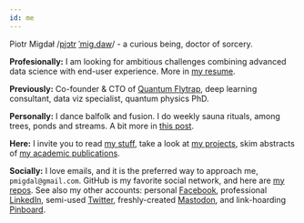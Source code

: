 ```yaml
---
id: me
---
```


Piotr Migdał
/[pjɔtr](https://en.wiktionary.org/wiki/Piotr) [ˈmig.daw](https://en.wiktionary.org/wiki/migda%C5%82)/ -
a curious being, doctor of sorcery.

**Profesionally:**
I am looking for ambitious challenges combining
advanced data science with end-user experience.
More in [my resume](/resume).

**Previously:**
Co-founder & CTO of [Quantum Flytrap](https://quantumflytrap.com/),
deep learning consultant, data viz specialist, quantum physics PhD.

**Personally:**
I dance balfolk and fusion. I do weekly sauna rituals, among trees, ponds and streams.
A bit more in [this post](/blog/2021/09/embodiment-for-nerds/).

**Here:** I invite you to read
[my stuff](/blog), take a look at
[ my projects](/projects), skim abstracts of
[my academic publications](/publications).

**Socially:**
I love emails, and it is the preferred way to approach me, `pmigdal@gmail.com`.
GitHub is my favorite social network, and here are [my repos](https://github.com/stared/).
See also my other accounts:
personal [Facebook](https://www.facebook.com/piotr.migdal.9/),
professional [LinkedIn](https://www.linkedin.com/in/piotrmigdal/),
semi-used [Twitter](https://twitter.com/pmigdal),
freshly-created [Mastodon](https://mathstodon.xyz/@pmigdal),
and link-hoarding [Pinboard](https://pinboard.in/u:pmigdal/).

